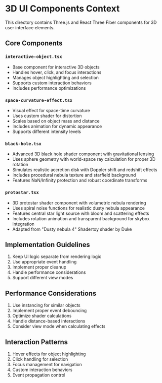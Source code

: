 # 3D UI Components Context

This directory contains Three.js and React Three Fiber components for 3D user interface elements.

## Core Components

### `interactive-object.tsx`
- Base component for interactive 3D objects
- Handles hover, click, and focus interactions
- Manages object highlighting and selection
- Supports custom interaction behaviors
- Includes performance optimizations

### `space-curvature-effect.tsx`
- Visual effect for space-time curvature
- Uses custom shader for distortion
- Scales based on object mass and distance
- Includes animation for dynamic appearance
- Supports different intensity levels

### `black-hole.tsx`
- Advanced 3D black hole shader component with gravitational lensing
- Uses sphere geometry with world-space ray calculation for proper 3D rotation
- Simulates realistic accretion disk with Doppler shift and redshift effects
- Includes procedural nebula texture and starfield background
- Features NaN/Infinity protection and robust coordinate transforms

### `protostar.tsx`
- 3D protostar shader component with volumetric nebula rendering
- Uses spiral noise functions for realistic dusty nebula appearance
- Features central star light source with bloom and scattering effects
- Includes rotation animation and transparent background for skybox integration
- Adapted from "Dusty nebula 4" Shadertoy shader by Duke

## Implementation Guidelines

1. Keep UI logic separate from rendering logic
2. Use appropriate event handling
3. Implement proper cleanup
4. Handle performance considerations
5. Support different view modes

## Performance Considerations

1. Use instancing for similar objects
2. Implement proper event debouncing
3. Optimize shader calculations
4. Handle distance-based interactions
5. Consider view mode when calculating effects

## Interaction Patterns

1. Hover effects for object highlighting
2. Click handling for selection
3. Focus management for navigation
4. Custom interaction behaviors
5. Event propagation control 